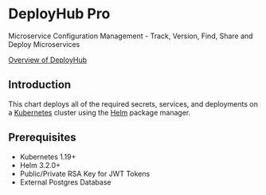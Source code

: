 # DeployHub Pro

Microservice Configuration Management - Track, Version, Find, Share and Deploy Microservices

[Overview of DeployHub](https://www.deployhub.com)

## Introduction

This chart deploys all of the required secrets, services, and deployments on a [Kubernetes](https://kubernetes.io) cluster using the [Helm](https://helm.sh) package manager.

## Prerequisites

- Kubernetes 1.19+
- Helm 3.2.0+
- Public/Private RSA Key for JWT Tokens
- External Postgres Database
